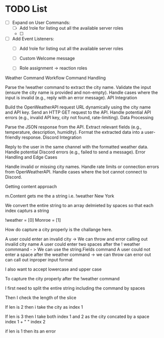 # TODO List

- [ ] Expand on User Commands:
  - [ ] Add !role for listing out all the available server roles
  - [ ]

- [ ] Add Event Listeners:
  - [ ] Add !role for listing out all the available server roles
  - [ ] Custom Welcome message
  - [ ] Role assignment -> reaction roles





Weather Command Workflow
Command Handling

Parse the !weather <city> command to extract the city name.
Validate the input (ensure the city name is provided and non-empty).
Handle cases where the input is invalid (e.g., reply with an error message).
API Integration

Build the OpenWeatherAPI request URL dynamically using the city name and API key.
Send an HTTP GET request to the API.
Handle potential API errors (e.g., invalid API key, city not found, rate-limiting).
Data Processing

Parse the JSON response from the API.
Extract relevant fields (e.g., temperature, description, humidity).
Format the extracted data into a user-friendly response.
Discord Integration

Reply to the user in the same channel with the formatted weather data.
Handle potential Discord errors (e.g., failed to send a message).
Error Handling and Edge Cases

Handle invalid or missing city names.
Handle rate limits or connection errors from OpenWeatherAPI.
Handle cases where the bot cannot connect to Discord.




Getting content approach

m.Content gets me the a string i.e. !weather New York

We convert the entire string to an array delmieted by spaces so that each index capturs a string

!weather = [0]
Monroe = [1]

How do capture a city properly is the challange here.

A user could enter an invalid city -> We can throw and error calling out invalid city name
A user could enter two spaces after the ! weather commmand - > We can use the string.Fields command
A user could not enter a space after the weather command -> we can throw can error out can call out inproper input format


I also want to accept lowercase and upper case

To capture the city properly after the !weather command

I first need to split the entire string including the command by spaces

Then I check the length of the slice

If len is 2 then i take the city as index 1

If len is 3 then I take both index 1 and 2 as the city concated by a space index 1 + " " index 2

if len is 1 then its an error

